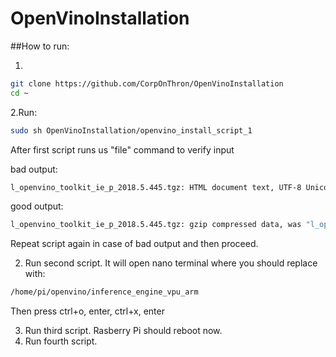 # OpenVinoInstallation
##How to run:

1. 
```bash
git clone https://github.com/CorpOnThron/OpenVinoInstallation
cd ~
```

2.Run:
```bash
sudo sh OpenVinoInstallation/openvino_install_script_1
```
After first script runs us "file" command to verify input

bad output:
```bash
l_openvino_toolkit_ie_p_2018.5.445.tgz: HTML document text, UTF-8 Unicode text, with very long lines
```
good output:
```bash
l_openvino_toolkit_ie_p_2018.5.445.tgz: gzip compressed data, was "l_openvino_toolkit_ie_p_2018.5.445.tar", last modified: Wed Dec 19  12:49:53 2018, max compression, from FAT filesystem (MS-DOS, OS/2, NT)
```
Repeat script again in case of bad output and then proceed.

2. Run second script. It will open nano terminal where you should replace <INSTALLDIR> with:

```bash
/home/pi/openvino/inference_engine_vpu_arm
```
Then press ctrl+o, enter, ctrl+x, enter

3. Run third script. Rasberry Pi should reboot now.
4. Run fourth script.
